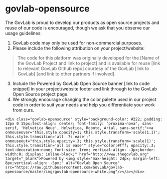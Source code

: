 # govlab-opensource

The GovLab is proud to develop our products as open source projects and reuse of our code is encouraged, though we ask that you observe our usage guidelines:

1. GovLab code may only be used for non-commercial purposes.
2. Please include the following attribution on your project/website:

  > The code for this platform was originally developed for the [Name of the GovLab Project and link to project] and is 
  > available for reuse [link to relevant GovLab Github repo] courtesy of the GovLab [link to GovLab] [and link to other 
  > partners if involved].

3. Include the Powered by GovLab Open Source banner [link to code snippet] in your project/website footer and link through to the GovLab Open Source project page.
4. We strongly encourage changing the color palette used in our project code in order to suit your needs and help you differentiate your work from ours. 






```
<div class="govlab-opensource" style="background-color: #222; padding: 12px 0 15px;text-align: center; font-family: 'proxima-nova', sans-serif, 'Helvetica Neue', Helvetica, Roboto, Arial, sans-serif;"><a onmouseover="this.style.opacity=1; this.style.transform='scale(1.1)'; this.style.transition='all .7s ease';" onmouseout="this.style.opacity=.3; this.style.transform='scale(1)'; this.style.transition='all 1s ease'" style="color:#fff; opacity:.3; text-decoration:none; font-size: 1rem; vertical-align: -3px;border-width:0; display: inline-block;" href="http://www.thegovlab.org" target="_blank">Powered by <img style="max-height: 24px; margin-left: 8px;vertical-align: -5px;" alt="Govlab Open Source" src="https://raw.githubusercontent.com/GovLab/govlab-opensource/master/img/govlab-opensource-white.png"/></a></div>
```
